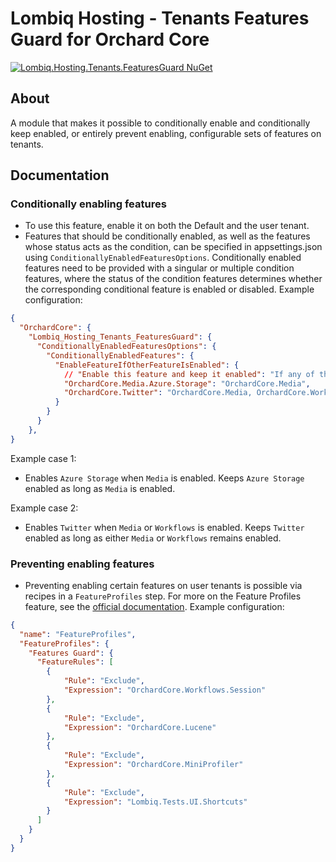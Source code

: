# Lombiq Hosting - Tenants Features Guard for Orchard Core

[![Lombiq.Hosting.Tenants.FeaturesGuard NuGet](https://img.shields.io/nuget/v/Lombiq.Hosting.Tenants.FeaturesGuard?label=Lombiq.Hosting.Tenants.FeaturesGuard)](https://www.nuget.org/packages/Lombiq.Hosting.Tenants.FeaturesGuard/)

## About

A module that makes it possible to conditionally enable and conditionally keep enabled, or entirely prevent enabling, configurable sets of features on tenants.

## Documentation

### Conditionally enabling features

- To use this feature, enable it on both the Default and the user tenant.
- Features that should be conditionally enabled, as well as the features whose status acts as the condition, can be specified in appsettings.json using `ConditionallyEnabledFeaturesOptions`.
Conditionally enabled features need to be provided with a singular or multiple condition features, where the status of the condition features determines whether the corresponding conditional feature is enabled or disabled. Example configuration:

```json
{
  "OrchardCore": {
    "Lombiq_Hosting_Tenants_FeaturesGuard": {
      "ConditionallyEnabledFeaturesOptions": {
        "ConditionallyEnabledFeatures": {
          "EnableFeatureIfOtherFeatureIsEnabled": {
            // "Enable this feature and keep it enabled": "If any of these features are enabled",
            "OrchardCore.Media.Azure.Storage": "OrchardCore.Media",
            "OrchardCore.Twitter": "OrchardCore.Media, OrchardCore.Workflows"
          }
        }
      }
    },
}
```

Example case 1:
- Enables `Azure Storage` when `Media` is enabled. Keeps `Azure Storage` enabled as long as `Media` is enabled.

Example case 2:
- Enables `Twitter` when `Media` or `Workflows` is enabled. Keeps `Twitter` enabled as long as either `Media` or `Workflows` remains enabled.

### Preventing enabling features

- Preventing enabling certain features on user tenants is possible via recipes in a `FeatureProfiles` step. For more on the Feature Profiles feature, see the [official documentation](https://docs.orchardcore.net/en/latest/docs/reference/modules/Tenants/#feature-profiles). Example configuration:

```json
{
  "name": "FeatureProfiles",
  "FeatureProfiles": {
    "Features Guard": {
      "FeatureRules": [
        {
            "Rule": "Exclude",
            "Expression": "OrchardCore.Workflows.Session"
        },
        {
            "Rule": "Exclude",
            "Expression": "OrchardCore.Lucene"
        },
        {
            "Rule": "Exclude",
            "Expression": "OrchardCore.MiniProfiler"
        },
        {
            "Rule": "Exclude",
            "Expression": "Lombiq.Tests.UI.Shortcuts"
        }
      ]
    }
  }
}
```
